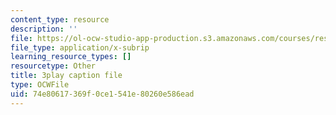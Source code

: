 ```yaml
---
content_type: resource
description: ''
file: https://ol-ocw-studio-app-production.s3.amazonaws.com/courses/res-3-002-collaborative-design-and-creative-expression-with-arduino-microcontrollers-january-iap-2017/74e80617369f0ce1541e80260e586ead_2039256.srt
file_type: application/x-subrip
learning_resource_types: []
resourcetype: Other
title: 3play caption file
type: OCWFile
uid: 74e80617-369f-0ce1-541e-80260e586ead
---
```

